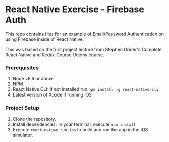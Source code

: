 # React Native Exercise - Firebase Auth

This repo contains files for an example of Email/Password Authentication on using Firebase inside of React Native. 

This was based on the first project lecture from Stephen Grider's Complete React Native and Redux Course Udemy course.

### Prerequisites
1. Node v6.6 or above
2. NPM
3. React Native CLI: If not installed run `npm install -g react-native-cli`
4. Latest version of Xcode if running iOS

### Project Setup
1. Clone the repository.
3. Install dependencies: In your terminal, execute `npm install`
4. Execute `react-native run-ios` to build and run the app in the iOS simulator.
